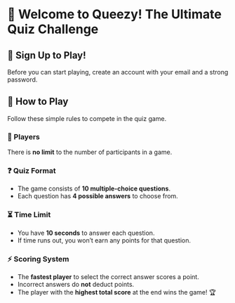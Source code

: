 # 🎉 Welcome to Queezy! The Ultimate Quiz Challenge

## 🔑 Sign Up to Play!
Before you can start playing, create an account with your email and a strong password.

## 📖 How to Play
Follow these simple rules to compete in the quiz game.

### 👥 Players

There is **no limit** to the number of participants in a game.

### ❓ Quiz Format

- The game consists of **10 multiple-choice questions**.
- Each question has **4 possible answers** to choose from.

### ⏳ Time Limit

- You have **10 seconds** to answer each question.  
- If time runs out, you won’t earn any points for that question.

### ⚡ Scoring System

- The **fastest player** to select the correct answer scores a point.  
- Incorrect answers do **not** deduct points.  
- The player with the **highest total score** at the end wins the game! 🏆  
